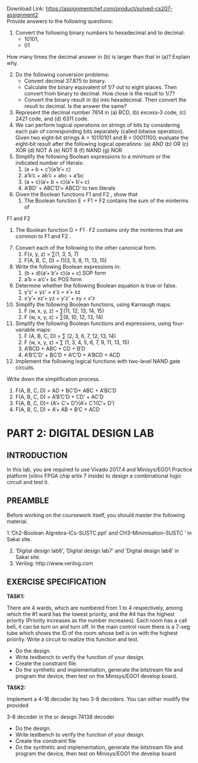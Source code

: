 Download Link: https://assignmentchef.com/product/solved-cs207-assignment2
<br>
Provide answers to the following questions:

<ol>

 <li>Convert the following binary numbers to hexadecimal and to decimal:

  <ul>

   <li>10101,</li>

   <li>01</li>

  </ul></li>

</ol>

How many times the decimal answer in (b) is larger than that in (a)? Explain why.

<ol start="2">

 <li>Do the following conversion problems:

  <ul>

   <li>Convert decimal 37.875 to binary.</li>

   <li>Calculate the binary equivalent of 1/7 out to eight places. Then convert from binary to decimal. How close is the result to 1/7?</li>

   <li>Convert the binary result in (b) into hexadecimal. Then convert the result to decimal. Is the answer the same?</li>

  </ul></li>

 <li>Represent the decimal number 7814 in (a) BCD, (b) excess‐3 code, (c) 2421 code, and (d) 6311 code.</li>

 <li>We can perform logical operations on strings of bits by considering each pair of corresponding bits separately (called bitwise operation). Given two eight‐bit strings A = 10110101 and B = 00011100, evaluate the eight‐bit result after the following logical operations: (a) AND (b) OR (c) XOR (d) NOT A (e) NOT B (f) NAND (g) NOR</li>

 <li>Simplify the following Boolean expressions to a minimum or the indicated number of literals:

  <ol>

   <li>(a + b + c’)(a’b’+ c)</li>

   <li>a’b’c + ab’c + abc + a’bc</li>

   <li>(a + c)(a’+ b + c)(a’+ b’+ c)</li>

   <li>A’BD’ + ABC’D’+ ABCD’ to two literals</li>

  </ol></li>

 <li>Given the Boolean functions F1 and F2 , show that

  <ol>

   <li>The Boolean function E = F1 + F2 contains the sum of the minterms of</li>

  </ol></li>

</ol>

F1 and F2

<ol>

 <li>The Boolean function G = F1 ∙ F2 contains only the minterms that are common to F1 and F2 .</li>

</ol>

<ol start="7">

 <li>Convert each of the following to the other canonical form.

  <ol>

   <li>F(x, y, z) = ∑(1, 3, 5, 7)</li>

   <li>F(A, B, C, D) = ∏(3, 5, 8, 11, 13, 15)</li>

  </ol></li>

 <li>Write the following Boolean expressions in:

  <ol>

   <li>(b + d)(a’+ b’+ c)(a + c) SOP form</li>

   <li>a’b + a’c’+ bc POS form</li>

  </ol></li>

 <li>Determine whether the following Boolean equation is true or false.

  <ol>

   <li>y’z’ + yz’ + x’z = x’+ xz</li>

   <li>x’y’+ xz’+ yz = y’z’ + xy + x’z</li>

  </ol></li>

 <li>Simplify the following Boolean functions, using Karnaugh maps:

  <ol>

   <li>F (w, x, y, z) = ∑(11, 12, 13, 14, 15)</li>

   <li>F (w, x, y, z) = ∑(8, 10, 12, 13, 14)</li>

  </ol></li>

 <li>Simplify the following Boolean functions and expressions, using four-variable maps:

  <ol>

   <li>F (A, B, C, D) = ∑ (2, 3, 6, 7, 12, 13, 14)</li>

   <li>F (w, x, y, z) = ∑ (1, 3, 4, 5, 6, 7, 9, 11, 13, 15)</li>

   <li>A’BCD + ABC + CD + B’D</li>

   <li>A’B’C’D’ + BC’D + A’C’D + A’BCD + ACD</li>

  </ol></li>

 <li>Implement the following logical functions with two-level NAND gate circuits.</li>

</ol>

Write down the simplification process.

<ol>

 <li>F(A, B, C, D) = AD + BC’D+ ABC + A’BC’D</li>

 <li>F(A, B, C, D) = A’B’C’D + CD’ + AC’D</li>

 <li>F(A, B, C, D)= (A’+ C’+ D’)(A’+ C’)(C’+ D’)</li>

 <li>F(A, B, C, D) = A’+ AB + B’C + ACD</li>

</ol>

<h1>PART 2: DIGITAL DESIGN LAB</h1>

<h2>INTRODUCTION</h2>

In this lab, you are required to use Vivado 2017.4 and Minisys/EGO1 Practice platform (xilinx FPGA chip artix 7 inside) to design a combinational logic circuit and test it.

<h2>PREAMBLE</h2>

Before working on the coursework itself, you should master the following material.

1.‘Ch2-Boolean Algrebra-ICs-SUSTC.ppt’ and CH3-Minimisation-SUSTC ‘ in Sakai site.

<ol start="2">

 <li>‘Digital design lab6’, ‘Digital design lab7’ and ‘Digital design lab8’ in Sakai site.</li>

 <li>Verilog: http://www.verilog.com</li>

</ol>

<h2>EXERCISE SPECIFICATION</h2>

<strong>TASK1:  </strong>

There are 4 wards, which are numbered from 1 to 4 respectively, among which the #1 ward has the lowest priority, and the #4 has the highest priority (Priority increases as the number increases). Each room has a call bell, it can be turn on and turn off. In the main control room there is a 7-seg tube which shows the ID of the room whose bell is on with the highest priority. Write a circuit to realize this function and test.

<ul>

 <li>Do the design.</li>

 <li>Write testbench to verify the function of your design.</li>

 <li>Create the constraint file.</li>

 <li>Do the synthetic and implementation, generate the bitstream file and program the device, then test on the Minisys/EGO1 develop board.</li>

</ul>




<strong>TASK2:  </strong>

Implement a 4-16 decoder by two 3-8 decoders. You can either modify the provided

3-8 decoder in the or design 74138 decoder

<ul>

 <li>Do the design.</li>

 <li>Write testbench to verify the function of your design.</li>

 <li>Create the constraint file</li>

 <li>Do the synthetic and implementation, generate the bitstream file and program the device, then test on Minisys/EGO1 the develop board</li>

</ul>